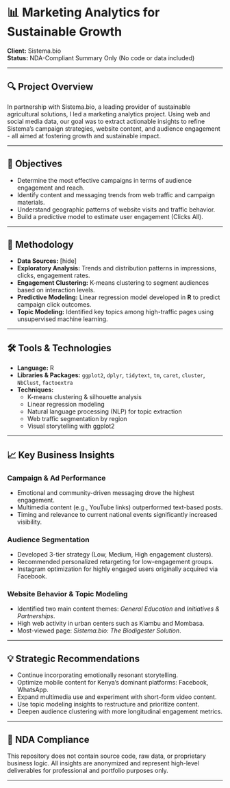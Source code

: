 # 📊 Marketing Analytics for Sustainable Growth

**Client:** Sistema.bio  
**Status:** NDA-Compliant Summary Only (No code or data included)

---

## 🔍 Project Overview
In partnership with Sistema.bio, a leading provider of sustainable agricultural solutions, I led a marketing analytics project. Using web and social media data, our goal was to extract actionable insights to refine Sistema’s campaign strategies, website content, and audience engagement - all aimed at fostering growth and sustainable impact.

---

## 🎯 Objectives
- Determine the most effective campaigns in terms of audience engagement and reach.
- Identify content and messaging trends from web traffic and campaign materials.
- Understand geographic patterns of website visits and traffic behavior.
- Build a predictive model to estimate user engagement (Clicks All).

---

## 🧠 Methodology
- **Data Sources:** [hide]
- **Exploratory Analysis:** Trends and distribution patterns in impressions, clicks, engagement rates.
- **Engagement Clustering:** K-means clustering to segment audiences based on interaction levels.
- **Predictive Modeling:** Linear regression model developed in **R** to predict campaign click outcomes.
- **Topic Modeling:** Identified key topics among high-traffic pages using unsupervised machine learning.

---

## 🛠️ Tools & Technologies
- **Language:** R
- **Libraries & Packages:** `ggplot2`, `dplyr`, `tidytext`, `tm`, `caret`, `cluster`, `NbClust`, `factoextra`
- **Techniques:**
  - K-means clustering & silhouette analysis
  - Linear regression modeling
  - Natural language processing (NLP) for topic extraction
  - Web traffic segmentation by region
  - Visual storytelling with ggplot2

---

## 📈 Key Business Insights
### Campaign & Ad Performance
- Emotional and community-driven messaging drove the highest engagement.
- Multimedia content (e.g., YouTube links) outperformed text-based posts.
- Timing and relevance to current national events significantly increased visibility.

### Audience Segmentation
- Developed 3-tier strategy (Low, Medium, High engagement clusters).
- Recommended personalized retargeting for low-engagement groups.
- Instagram optimization for highly engaged users originally acquired via Facebook.

### Website Behavior & Topic Modeling
- Identified two main content themes: *General Education* and *Initiatives & Partnerships*.
- High web activity in urban centers such as Kiambu and Mombasa.
- Most-viewed page: *Sistema.bio: The Biodigester Solution*.

---

## 💡 Strategic Recommendations
- Continue incorporating emotionally resonant storytelling.
- Optimize mobile content for Kenya’s dominant platforms: Facebook, WhatsApp.
- Expand multimedia use and experiment with short-form video content.
- Use topic modeling insights to restructure and prioritize content.
- Deepen audience clustering with more longitudinal engagement metrics.

---

## 🔐 NDA Compliance
This repository does not contain source code, raw data, or proprietary business logic. All insights are anonymized and represent high-level deliverables for professional and portfolio purposes only.

---
